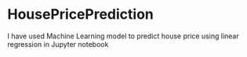# HousePricePrediction
I have used Machine Learning model to predict house price using linear regression in Jupyter notebook 
